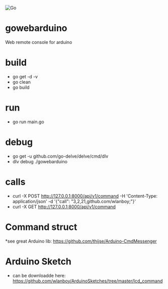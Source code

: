 ![Go](https://github.com/wlanboy/gowebarduino/workflows/Go/badge.svg?branch=master)

# gowebarduino
Web remote console for arduino

# build
* go get -d -v
* go clean
* go build

# run
* go run main.go

# debug
* go get -u github.com/go-delve/delve/cmd/dlv
* dlv debug ./gowebarduino

# calls
* curl -X POST http://127.0.0.1:8000/api/v1/command -H 'Content-Type: application/json' -d '{"call": "3,2,21,github.com/wlanboy;"}'
* curl -X GET http://127.0.0.1:8000/api/v1/command 

# Command struct
*see great Arduino lib: https://github.com/thijse/Arduino-CmdMessenger 

# Arduino Sketch
* can be downloadde here: https://github.com/wlanboy/ArduinoSketches/tree/master/lcd_command
